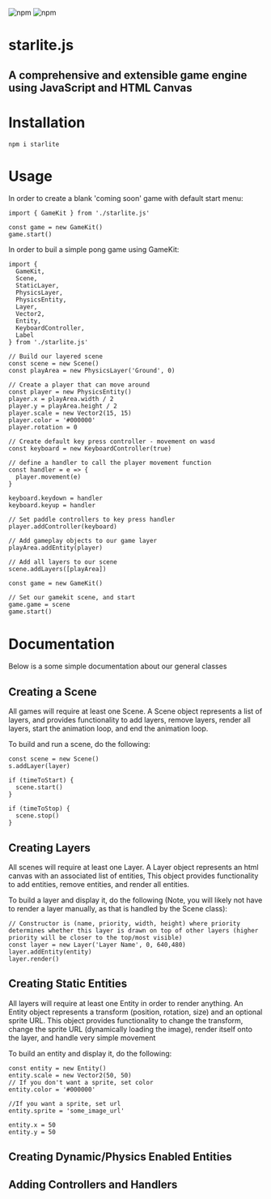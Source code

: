 <img alt="npm" src="https://img.shields.io/npm/v/starlite"> <img alt="npm" src="https://img.shields.io/npm/dt/starlite?style=flat-square">

# starlite.js

## A comprehensive and extensible game engine using JavaScript and HTML Canvas

# Installation

`npm i starlite`

# Usage

In order to create a blank 'coming soon' game with default start menu:

```
import { GameKit } from './starlite.js'

const game = new GameKit()
game.start()

```

In order to buil a simple pong game using GameKit:

```
import {
  GameKit,
  Scene,
  StaticLayer,
  PhysicsLayer,
  PhysicsEntity,
  Layer,
  Vector2,
  Entity,
  KeyboardController,
  Label
} from './starlite.js'

// Build our layered scene
const scene = new Scene()
const playArea = new PhysicsLayer('Ground', 0)

// Create a player that can move around
const player = new PhysicsEntity()
player.x = playArea.width / 2
player.y = playArea.height / 2
player.scale = new Vector2(15, 15)
player.color = '#000000'
player.rotation = 0

// Create default key press controller - movement on wasd
const keyboard = new KeyboardController(true)

// define a handler to call the player movement function
const handler = e => {
  player.movement(e)
}

keyboard.keydown = handler
keyboard.keyup = handler

// Set paddle controllers to key press handler
player.addController(keyboard)

// Add gameplay objects to our game layer
playArea.addEntity(player)

// Add all layers to our scene
scene.addLayers([playArea])

const game = new GameKit()

// Set our gamekit scene, and start
game.game = scene
game.start()

```

# Documentation

Below is a some simple documentation about our general classes

## Creating a Scene

All games will require at least one Scene. A Scene object represents a list of layers, and provides functionality to add layers, remove layers, render all layers, start the animation loop, and end the animation loop.

To build and run a scene, do the following:

```
const scene = new Scene()
s.addLayer(layer)

if (timeToStart) {
  scene.start()
}

if (timeToStop) {
  scene.stop()
}
```

## Creating Layers

All scenes will require at least one Layer. A Layer object represents an html canvas with an associated list of entities, This object provides functionality to add entities, remove entities, and render all entities.

To build a layer and display it, do the following (Note, you will likely not have to render a layer manually, as that is handled by the Scene class):

```
// Constructor is (name, priority, width, height) where priority determines whether this layer is drawn on top of other layers (higher priority will be closer to the top/most visible)
const layer = new Layer('Layer Name', 0, 640,480)
layer.addEntity(entity)
layer.render()

```

## Creating Static Entities

All layers will require at least one Entity in order to render anything. An Entity object represents a transform (position, rotation, size) and an optional sprite URL. This object provides functionality to change the transform, change the sprite URL (dynamically loading the image), render itself onto the layer, and handle very simple movement

To build an entity and display it, do the following:

```
const entity = new Entity()
entity.scale = new Vector2(50, 50)
// If you don't want a sprite, set color
entity.color = '#000000'

//If you want a sprite, set url
entity.sprite = 'some_image_url'

entity.x = 50
entity.y = 50

```

## Creating Dynamic/Physics Enabled Entities

## Adding Controllers and Handlers
